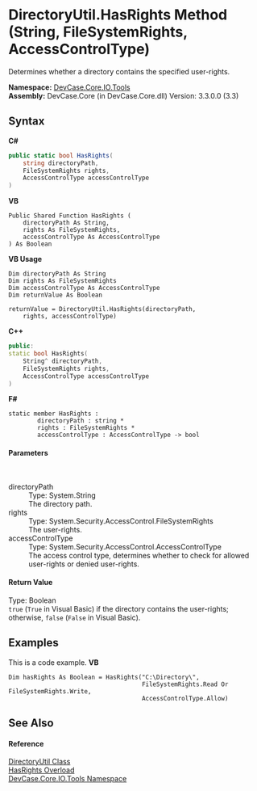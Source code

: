 # DirectoryUtil.HasRights Method (String, FileSystemRights, AccessControlType)
 

Determines whether a directory contains the specified user-rights.

**Namespace:**&nbsp;<a href="N_DevCase_Core_IO_Tools">DevCase.Core.IO.Tools</a><br />**Assembly:**&nbsp;DevCase.Core (in DevCase.Core.dll) Version: 3.3.0.0 (3.3)

## Syntax

**C#**<br />
``` C#
public static bool HasRights(
	string directoryPath,
	FileSystemRights rights,
	AccessControlType accessControlType
)
```

**VB**<br />
``` VB
Public Shared Function HasRights ( 
	directoryPath As String,
	rights As FileSystemRights,
	accessControlType As AccessControlType
) As Boolean
```

**VB Usage**<br />
``` VB Usage
Dim directoryPath As String
Dim rights As FileSystemRights
Dim accessControlType As AccessControlType
Dim returnValue As Boolean

returnValue = DirectoryUtil.HasRights(directoryPath, 
	rights, accessControlType)
```

**C++**<br />
``` C++
public:
static bool HasRights(
	String^ directoryPath, 
	FileSystemRights rights, 
	AccessControlType accessControlType
)
```

**F#**<br />
``` F#
static member HasRights : 
        directoryPath : string * 
        rights : FileSystemRights * 
        accessControlType : AccessControlType -> bool 

```


#### Parameters
&nbsp;<dl><dt>directoryPath</dt><dd>Type: System.String<br />The directory path.</dd><dt>rights</dt><dd>Type: System.Security.AccessControl.FileSystemRights<br />The user-rights.</dd><dt>accessControlType</dt><dd>Type: System.Security.AccessControl.AccessControlType<br />The access control type, determines whether to check for allowed user-rights or denied user-rights.</dd></dl>

#### Return Value
Type: Boolean<br />`true` (`True` in Visual Basic) if the directory contains the user-rights; otherwise, `false` (`False` in Visual Basic).

## Examples
This is a code example. 
**VB**<br />
``` VB
Dim hasRights As Boolean = HasRights("C:\Directory\",
                                     FileSystemRights.Read Or FileSystemRights.Write,
                                     AccessControlType.Allow)
```


## See Also


#### Reference
<a href="T_DevCase_Core_IO_Tools_DirectoryUtil">DirectoryUtil Class</a><br /><a href="Overload_DevCase_Core_IO_Tools_DirectoryUtil_HasRights">HasRights Overload</a><br /><a href="N_DevCase_Core_IO_Tools">DevCase.Core.IO.Tools Namespace</a><br />